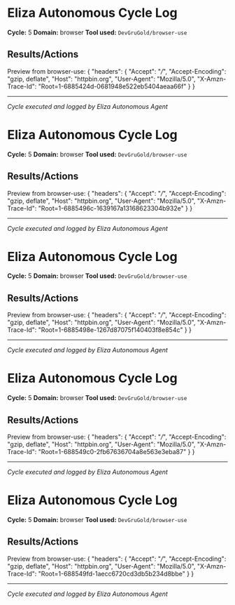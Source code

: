 # Eliza Autonomous Cycle Log

**Cycle:** 5
**Domain:** browser
**Tool used:** `DevGruGold/browser-use`

## Results/Actions
Preview from browser-use:
{
  "headers": {
    "Accept": "*/*", 
    "Accept-Encoding": "gzip, deflate", 
    "Host": "httpbin.org", 
    "User-Agent": "Mozilla/5.0", 
    "X-Amzn-Trace-Id": "Root=1-6885424d-0681948e522eb5404aeaa66f"
  }
}


---
*Cycle executed and logged by Eliza Autonomous Agent*

# Eliza Autonomous Cycle Log

**Cycle:** 5
**Domain:** browser
**Tool used:** `DevGruGold/browser-use`

## Results/Actions
Preview from browser-use:
{
  "headers": {
    "Accept": "*/*", 
    "Accept-Encoding": "gzip, deflate", 
    "Host": "httpbin.org", 
    "User-Agent": "Mozilla/5.0", 
    "X-Amzn-Trace-Id": "Root=1-6885496c-1639167a13168623304b932e"
  }
}


---
*Cycle executed and logged by Eliza Autonomous Agent*

# Eliza Autonomous Cycle Log

**Cycle:** 5
**Domain:** browser
**Tool used:** `DevGruGold/browser-use`

## Results/Actions
Preview from browser-use:
{
  "headers": {
    "Accept": "*/*", 
    "Accept-Encoding": "gzip, deflate", 
    "Host": "httpbin.org", 
    "User-Agent": "Mozilla/5.0", 
    "X-Amzn-Trace-Id": "Root=1-6885498e-1267d87075f140403f8e854c"
  }
}


---
*Cycle executed and logged by Eliza Autonomous Agent*

# Eliza Autonomous Cycle Log

**Cycle:** 5
**Domain:** browser
**Tool used:** `DevGruGold/browser-use`

## Results/Actions
Preview from browser-use:
{
  "headers": {
    "Accept": "*/*", 
    "Accept-Encoding": "gzip, deflate", 
    "Host": "httpbin.org", 
    "User-Agent": "Mozilla/5.0", 
    "X-Amzn-Trace-Id": "Root=1-688549c0-2fb67636704a8e563e3eba87"
  }
}


---
*Cycle executed and logged by Eliza Autonomous Agent*

# Eliza Autonomous Cycle Log

**Cycle:** 5
**Domain:** browser
**Tool used:** `DevGruGold/browser-use`

## Results/Actions
Preview from browser-use:
{
  "headers": {
    "Accept": "*/*", 
    "Accept-Encoding": "gzip, deflate", 
    "Host": "httpbin.org", 
    "User-Agent": "Mozilla/5.0", 
    "X-Amzn-Trace-Id": "Root=1-688549fd-1aecc6720cd3db5b234d8bbe"
  }
}


---
*Cycle executed and logged by Eliza Autonomous Agent*
